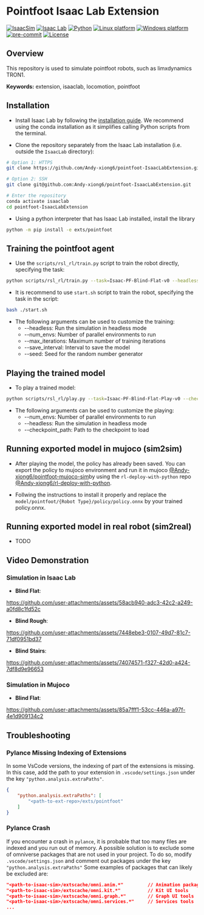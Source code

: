 # Pointfoot Isaac Lab Extension

[![IsaacSim](https://img.shields.io/badge/IsaacSim-4.2.0-silver.svg)](https://docs.omniverse.nvidia.com/isaacsim/latest/overview.html)
[![Isaac Lab](https://img.shields.io/badge/IsaacLab-1.2.0-silver)](https://isaac-sim.github.io/IsaacLab)
[![Python](https://img.shields.io/badge/python-3.10-blue.svg)](https://docs.python.org/3/whatsnew/3.10.html)
[![Linux platform](https://img.shields.io/badge/platform-linux--64-orange.svg)](https://releases.ubuntu.com/20.04/)
[![Windows platform](https://img.shields.io/badge/platform-windows--64-orange.svg)](https://www.microsoft.com/en-us/)
[![pre-commit](https://img.shields.io/badge/pre--commit-enabled-brightgreen?logo=pre-commit&logoColor=white)](https://pre-commit.com/)
[![License](https://img.shields.io/badge/license-MIT-yellow.svg)](https://opensource.org/license/mit)

## Overview

This repository is used to simulate pointfoot robots, such as limxdynamics TRON1.

**Keywords:** extension, isaaclab, locomotion, pointfoot

## Installation

- Install Isaac Lab by following the [installation guide](https://isaac-sim.github.io/IsaacLab/source/setup/installation/index.html). We recommend using the conda installation as it simplifies calling Python scripts from the terminal.

- Clone the repository separately from the Isaac Lab installation (i.e. outside the `IsaacLab` directory):

```bash
# Option 1: HTTPS
git clone https://github.com/Andy-xiong6/pointfoot-IsaacLabExtension.git

# Option 2: SSH
git clone git@github.com:Andy-xiong6/pointfoot-IsaacLabExtension.git
```

```bash
# Enter the repository
conda activate isaaclab
cd pointfoot-IsaacLabExtension
```

- Using a python interpreter that has Isaac Lab installed, install the library

```bash
python -m pip install -e exts/pointfoot
```

## Training the pointfoot agent
- Use the `scripts/rsl_rl/train.py` script to train the robot directly, specifying the task:

```bash
python scripts/rsl_rl/train.py --task=Isaac-PF-Blind-Flat-v0 --headless
```

- It is recommend to use `start.sh` script to train the robot, specifying the task in the script:

```bash
bash ./start.sh
```

- The following arguments can be used to customize the training:
    * --headless: Run the simulation in headless mode
    * --num_envs: Number of parallel environments to run
    * --max_iterations: Maximum number of training iterations
    * --save_interval: Interval to save the model
    * --seed: Seed for the random number generator

## Playing the trained model
- To play a trained model:

```bash
python scripts/rsl_rl/play.py --task=Isaac-PF-Blind-Flat-Play-v0 --checkpoint_path=path/to/checkpoint
```

- The following arguments can be used to customize the playing:
    * --num_envs: Number of parallel environments to run
    * --headless: Run the simulation in headless mode
    * --checkpoint_path: Path to the checkpoint to load

## Running exported model in mujoco (sim2sim)
- After playing the model, the policy has already been saved. You can export the policy to mujoco environment and run it in mujoco [@Andy-xiong6/pointfoot-mujoco-sim](https://github.com/Andy-xiong6/pointfoot-mujoco-sim)by using the `rl-deploy-with-python` repo [@Andy-xiong6/rl-deploy-with-python](https://github.com/Andy-xiong6/rl-deploy-with-python).

- Follwing the instructions to install it properly and replace the `model/pointfoot/{Robot Type}/policy/policy.onnx` by your trained policy.onnx.

## Running exported model in real robot (sim2real)
- TODO
## Video Demonstration

### Simulation in Isaac Lab
- **Blind Flat**:

https://github.com/user-attachments/assets/58acb940-adc3-42c2-a249-a0fd8c1fd52c  

- **Blind Rough**:

https://github.com/user-attachments/assets/7448ebe3-0107-49d7-81c7-71df0951bd37

- **Blind Stairs**:

https://github.com/user-attachments/assets/74074571-f327-42d0-a424-7df8d9e96653

### Simulation in Mujoco
- **Blind Flat**:

https://github.com/user-attachments/assets/85a7fff1-53cc-446a-a97f-4e1d909134c2

## Troubleshooting

### Pylance Missing Indexing of Extensions

In some VsCode versions, the indexing of part of the extensions is missing. In this case, add the path to your extension in `.vscode/settings.json` under the key `"python.analysis.extraPaths"`.

```json
{
    "python.analysis.extraPaths": [
        "<path-to-ext-repo>/exts/pointfoot"
    ]
}
```

### Pylance Crash

If you encounter a crash in `pylance`, it is probable that too many files are indexed and you run out of memory.
A possible solution is to exclude some of omniverse packages that are not used in your project.
To do so, modify `.vscode/settings.json` and comment out packages under the key `"python.analysis.extraPaths"`
Some examples of packages that can likely be excluded are:

```json
"<path-to-isaac-sim>/extscache/omni.anim.*"         // Animation packages
"<path-to-isaac-sim>/extscache/omni.kit.*"          // Kit UI tools
"<path-to-isaac-sim>/extscache/omni.graph.*"        // Graph UI tools
"<path-to-isaac-sim>/extscache/omni.services.*"     // Services tools
...
```
